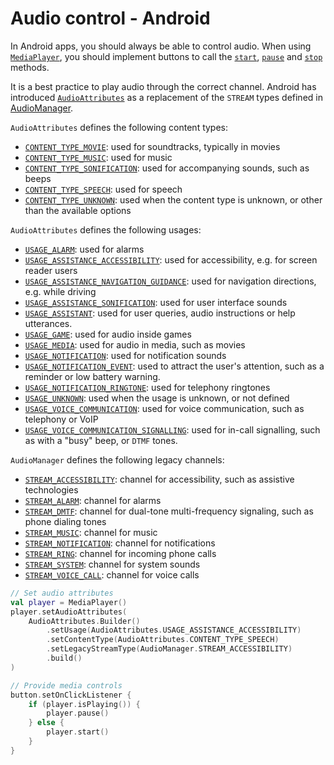 # Audio control - Android

In Android apps, you should always be able to control audio. When using [`MediaPlayer`](https://developer.android.com/reference/android/media/MediaPlayer), you should implement buttons to call the [`start`](https://developer.android.com/reference/android/media/MediaPlayer#start()), [`pause`](https://developer.android.com/reference/android/media/MediaPlayer#pause()) and [`stop`](https://developer.android.com/reference/android/media/MediaPlayer#stop()) methods.

It is a best practice to play audio through the correct channel. Android has introduced [`AudioAttributes`](https://developer.android.com/reference/android/media/AudioAttributes) as a replacement of the `STREAM` types defined in [AudioManager](https://developer.android.com/reference/android/media/AudioManager).

`AudioAttributes` defines the following content types:

- [`CONTENT_TYPE_MOVIE`](https://developer.android.com/reference/android/media/AudioAttributes#CONTENT_TYPE_MOVIE): used for soundtracks, typically in movies
- [`CONTENT_TYPE_MUSIC`](https://developer.android.com/reference/android/media/AudioAttributes#CONTENT_TYPE_MUSIC): used for music
- [`CONTENT_TYPE_SONIFICATION`](https://developer.android.com/reference/android/media/AudioAttributes#CONTENT_TYPE_SONIFICATION): used for accompanying sounds, such as beeps
- [`CONTENT_TYPE_SPEECH`](https://developer.android.com/reference/android/media/AudioAttributes#CONTENT_TYPE_SPEECH): used for speech
- [`CONTENT_TYPE_UNKNOWN`](https://developer.android.com/reference/android/media/AudioAttributes#CONTENT_TYPE_UNKNOWN): used when the content type is unknown, or other than the available options

`AudioAttributes` defines the following usages:

- [`USAGE_ALARM`](https://developer.android.com/reference/android/media/AudioAttributes#USAGE_ALARM): used for alarms
- [`USAGE_ASSISTANCE_ACCESSIBILITY`](https://developer.android.com/reference/android/media/AudioAttributes#USAGE_ASSISTANCE_ACCESSIBILITY): used for accessibility, e.g. for screen reader users
- [`USAGE_ASSISTANCE_NAVIGATION_GUIDANCE`](https://developer.android.com/reference/android/media/AudioAttributes#USAGE_ASSISTANCE_NAVIGATION_GUIDANCE): used for navigation directions, e.g. while driving
- [`USAGE_ASSISTANCE_SONIFICATION`](https://developer.android.com/reference/android/media/AudioAttributes#USAGE_ASSISTANCE_SONIFICATION): used for user interface sounds
- [`USAGE_ASSISTANT`](https://developer.android.com/reference/android/media/AudioAttributes#USAGE_ASSISTANT): used for user queries, audio instructions or help utterances.
- [`USAGE_GAME`](https://developer.android.com/reference/android/media/AudioAttributes#USAGE_GAME): used for audio inside games
- [`USAGE_MEDIA`](https://developer.android.com/reference/android/media/AudioAttributes#USAGE_MEDIA): used for audio in media, such as movies
- [`USAGE_NOTIFICATION`](https://developer.android.com/reference/android/media/AudioAttributes#USAGE_NOTIFICATION): used for notification sounds
- [`USAGE_NOTIFICATION_EVENT`](https://developer.android.com/reference/android/media/AudioAttributes#USAGE_NOTIFICATION_EVENT): used to attract the user's attention, such as a reminder or low battery warning.
- [`USAGE_NOTIFICATION_RINGTONE`](https://developer.android.com/reference/android/media/AudioAttributes#USAGE_NOTIFICATION_RINGTONE): used for telephony ringtones
- [`USAGE_UNKNOWN`](https://developer.android.com/reference/android/media/AudioAttributes#USAGE_UNKNOWN): used when the usage is unknown, or not defined
- [`USAGE_VOICE_COMMUNICATION`](https://developer.android.com/reference/android/media/AudioAttributes#USAGE_VOICE_COMMUNICATION): used for voice communication, such as telephony or VoIP
- [`USAGE_VOICE_COMMUNICATION_SIGNALLING`](https://developer.android.com/reference/android/media/AudioAttributes#USAGE_VOICE_COMMUNICATION_SIGNALLING): used for in-call signalling, such as with a "busy" beep, or `DTMF` tones.

`AudioManager` defines the following legacy channels:

- [`STREAM_ACCESSIBILITY`](https://developer.android.com/reference/android/media/AudioManager#STREAM_ACCESSIBILITY): channel for accessibility, such as assistive technologies
- [`STREAM_ALARM`](https://developer.android.com/reference/android/media/AudioManager#STREAM_ALARM): channel for alarms
- [`STREAM_DMTF`](https://developer.android.com/reference/android/media/AudioManager#STREAM_DTMF): channel for dual-tone multi-frequency signaling, such as phone dialing tones
- [`STREAM_MUSIC`](https://developer.android.com/reference/android/media/AudioManager#STREAM_MUSIC): channel for music
- [`STREAM_NOTIFICATION`](https://developer.android.com/reference/android/media/AudioManager#STREAM_NOTIFICATION): channel for notifications
- [`STREAM_RING`](https://developer.android.com/reference/android/media/AudioManager#STREAM_RING): channel for incoming phone calls
- [`STREAM_SYSTEM`](https://developer.android.com/reference/android/media/AudioManager#STREAM_SYSTEM): channel for system sounds
- [`STREAM_VOICE_CALL`](https://developer.android.com/reference/android/media/AudioManager#STREAM_VOICE_CALL): channel for voice calls

```kotlin
// Set audio attributes
val player = MediaPlayer()
player.setAudioAttributes(
    AudioAttributes.Builder()
        .setUsage(AudioAttributes.USAGE_ASSISTANCE_ACCESSIBILITY)
        .setContentType(AudioAttributes.CONTENT_TYPE_SPEECH)
        .setLegacyStreamType(AudioManager.STREAM_ACCESSIBILITY)
        .build()
)

// Provide media controls
button.setOnClickListener {
    if (player.isPlaying()) {
        player.pause()
    } else {
        player.start()
    }
}
```
